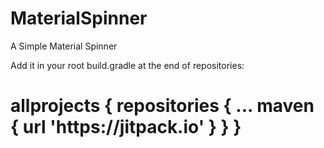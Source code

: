 # MaterialSpinner
A Simple Material Spinner

Add it in your root build.gradle at the end of repositories:
<h1>
  allprojects {
		repositories {
			...
			maven { url 'https://jitpack.io' }
		}
	}
</h1>
